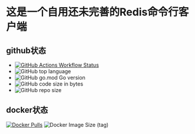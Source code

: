 # 这是一个自用还未完善的Redis命令行客户端
## github状态
 - [![GitHub Actions Workflow Status](https://img.shields.io/github/actions/workflow/status/bryanchancq/rediscmd/build-push.yml?logo=githubactions&label=Actions)](https://github.com/BryanChanCQ/rediscmd/actions)
 - ![GitHub top language](https://img.shields.io/github/languages/top/bryanchancq/rediscmd?logo=go)
 - ![GitHub go.mod Go version](https://img.shields.io/github/go-mod/go-version/bryanchancq/rediscmd?logo=Go)
 - ![GitHub code size in bytes](https://img.shields.io/github/languages/code-size/bryanchancq/rediscmd)
 - ![GitHub repo size](https://img.shields.io/github/repo-size/bryanchancq/rediscmd?label=cobra%7Credisclient)
## docker状态
 [![Docker Pulls](https://img.shields.io/docker/pulls/bryanchancq/rediscmd?logo=Docker&link=https%3A%2F%2Fhub.docker.com%2Frepository%2Fdocker%2Fbryanchancq%2Frediscmd%2Fgeneral)](https://hub.docker.com/repository/docker/bryanchancq/rediscmd/general)
 ![Docker Image Size (tag)](https://img.shields.io/docker/image-size/bryanchancq/rediscmd/latest?arch=amd64&logo=Docker)

